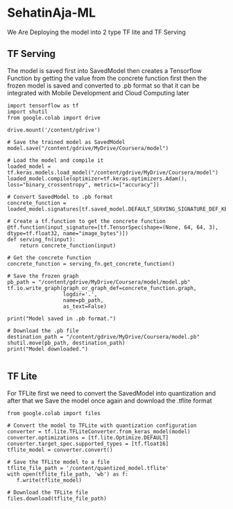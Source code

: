 # SehatinAja-ML
We Are Deploying the model into 2 type TF lite and TF Serving

## TF Serving
The model is saved first into SavedModel then creates a Tensorflow Function by getting the value from the concrete function first then the frozen model is saved and converted to .pb format so that it can be integrated with Mobile Development and Cloud Computing later
```
import tensorflow as tf
import shutil
from google.colab import drive

drive.mount('/content/gdrive')

# Save the trained model as SavedModel
model.save("/content/gdrive/MyDrive/Coursera/model")

# Load the model and compile it
loaded_model = tf.keras.models.load_model("/content/gdrive/MyDrive/Coursera/model")
loaded_model.compile(optimizer=tf.keras.optimizers.Adam(), loss="binary_crossentropy", metrics=["accuracy"])

# Convert SavedModel to .pb format
concrete_function = loaded_model.signatures[tf.saved_model.DEFAULT_SERVING_SIGNATURE_DEF_KEY]

# Create a tf.function to get the concrete function
@tf.function(input_signature=[tf.TensorSpec(shape=(None, 64, 64, 3), dtype=tf.float32, name="image_bytes")])
def serving_fn(input):
    return concrete_function(input)

# Get the concrete function
concrete_function = serving_fn.get_concrete_function()

# Save the frozen graph
pb_path = "/content/gdrive/MyDrive/Coursera/model/model.pb"
tf.io.write_graph(graph_or_graph_def=concrete_function.graph,
                  logdir='.',
                  name=pb_path,
                  as_text=False)

print("Model saved in .pb format.")

# Download the .pb file
destination_path = "/content/gdrive/MyDrive/Coursera/model.pb"
shutil.move(pb_path, destination_path)
print("Model downloaded.")


 ```
 
 
 ## TF Lite
 For TFLite first we need to convert the SavedModel into quantization and after that we Save the model once again and download the .tflite format 
 ```
 from google.colab import files

# Convert the model to TFLite with quantization configuration
converter = tf.lite.TFLiteConverter.from_keras_model(model)
converter.optimizations = [tf.lite.Optimize.DEFAULT]
converter.target_spec.supported_types = [tf.float16]
tflite_model = converter.convert()

# Save the TFLite model to a file
tflite_file_path = '/content/quantized_model.tflite'
with open(tflite_file_path, 'wb') as f:
    f.write(tflite_model)

# Download the TFLite file
files.download(tflite_file_path)
 ```
